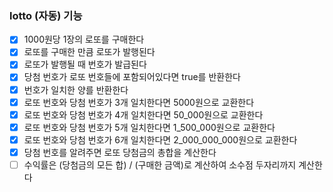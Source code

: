 ### lotto (자동) 기능
- [x] 1000원당 1장의 로또를 구매한다
- [x] 로또를 구매한 만큼 로또가 발행된다
- [x] 로또가 발행될 때 번호가 발급된다
- [x] 당첨 번호가 로또 번호들에 포함되어있다면 true를 반환한다
- [x] 번호가 일치한 양를 반환한다
- [x] 로또 번호와 당첨 번호가 3개 일치한다면 5000원으로 교환한다
- [x] 로또 번호와 당첨 번호가 4개 일치한다면 50_000원으로 교환한다
- [x] 로또 번호와 당첨 번호가 5개 일치한다면 1_500_000원으로 교환한다
- [x] 로또 번호와 당첨 번호가 6개 일치한다면 2_000_000_000원으로 교환한다
- [x] 당첨 번호를 알려주면 로또 당첨금의 총합을 계산한다
- [ ] 수익률은 (당첨금의 모든 합) / (구매한 금액)로 계산하여 소수점 두자리까지 계산한다